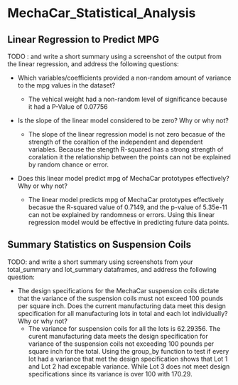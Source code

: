 # MechaCar_Statistical_Analysis

## Linear Regression to Predict MPG

TODO : and write a short summary using a screenshot of the output from the linear regression, and address the following questions:

- Which variables/coefficients provided a non-random amount of variance to the mpg values in the dataset?

    - The vehical weight had a non-random level of significance because it had a P-Value of 0.07756

- Is the slope of the linear model considered to be zero? Why or why not?

    - The slope of the linear regression model is not zero becasue of the strength of the coraltion of the independent and dependent variables. Because the stength R-squared has a strong strength of coralation it the relationship between the points can not be explained by random chance or error. 

- Does this linear model predict mpg of MechaCar prototypes effectively? Why or why not?
    
    - The linear model predicts mpg of MechaCar prototypes effectively becasue the R-squared value of 0.7149, and the p-value of 5.35e-11 can not be explained by randomness or errors. Using this linear regression model would be effective in predicting future data points. 

## Summary Statistics on Suspension Coils

TODO: and write a short summary using screenshots from your total_summary and lot_summary dataframes, and address the following question:

- The design specifications for the MechaCar suspension coils dictate that the variance of the suspension coils must not exceed 100 pounds per square inch. Does the current manufacturing data meet this design specification for all manufacturing lots in total and each lot individually? Why or why not?
    - The variance for suspension coils for all the lots is 62.29356. The curent manufacturing data meets the design specification for variance of the suspension coils not exceeding 100 pounds per square inch for the total. Using the group_by function to test if every lot had a variance that met the design specification shows that Lot 1 and Lot 2 had excepable variance. While Lot 3 does not meet design specifications since its variance is over 100 with 170.29. 
